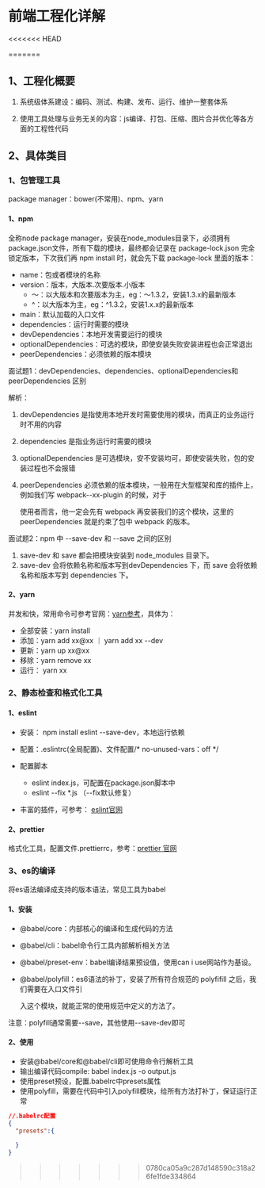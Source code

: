 # 前端工程化详解

<<<<<<< HEAD


=======
## 1、工程化概要

1. 系统级体系建设：编码、测试、构建、发布、运行、维护一整套体系

2. 使用工具处理与业务无关的内容：js编译、打包、压缩、图片合并优化等各方面的工程性代码

## 2、具体类目

### 1、包管理工具

package manager：bower(不常用)、npm、yarn

#### 1、npm

全称node package manager，安装在node_modules目录下，必须拥有package.json文件，所有下载的模块，最终都会记录在 package-lock.json 完全锁定版本，下次我们再 npm install 时，就会先下载 package-lock ⾥⾯的版本：

* name：包或者模块的名称
* version：版本，大版本.次要版本.小版本
  * ～：以大版本和次要版本为主，eg：～1.3.2，安装1.3.x的最新版本
  * ^：以大版本为主，eg：^1.3.2，安装1.x.x的最新版本
* main：默认加载的入口文件
* dependencies：运行时需要的模块
* devDependencies：本地开发需要运行的模块
* optionalDependencies：可选的模块，即使安装失败安装进程也会正常退出
* peerDependencies：必须依赖的版本模块

面试题1：devDependencies、dependencies、optionalDependencies和 peerDependencies 区别

解析：

1. devDependencies 是指使⽤本地开发时需要使⽤的模块，⽽真正的业务运⾏时不⽤的内容

2. dependencies 是指业务运⾏时需要的模块

3. optionalDependencies 是可选模块，安不安装均可，即使安装失败，包的安装过程也不会报错

4. peerDependencies 必须依赖的版本模块，⼀般⽤在⼤型框架和库的插件上，例如我们写 webpack--xx-plugin 的时候，对于

   使⽤者⽽⾔，他⼀定会先有 webpack 再安装我们的这个模块，这⾥的 peerDependencies 就是约束了包中 webpack 的版本。

面试题2：npm 中 --save-dev 和 --save 之间的区别

1. save-dev 和 save 都会把模块安装到 node_modules ⽬录下。
2. save-dev 会将依赖名称和版本写到devDependencies 下，⽽ save 会将依赖名称和版本写到 dependencies 下。

#### 2、yarn

并发和快，常用命令可参考官网：[yarn参考](https://yarnpkg.com/)，具体为：

* 全部安装：yarn install
* 添加：yarn add xx@xx ｜ yarn add xx --dev
* 更新：yarn up  xx@xx
* 移除：yarn remove xx
* 运行： yarn xx

### 2、静态检查和格式化工具

#### 1、eslint

* 安装： npm install eslint --save-dev，本地运行依赖
* 配置：.eslintrc(全局配置)、文件配置/* no-unused-vars：off */
* 配置脚本
  * eslint index.js，可配置在package.json脚本中
  * eslint --fix *.js （--fix默认修复）

* 丰富的插件，可参考： [eslint官网](https://eslint.org/)

#### 2、prettier

格式化工具，配置文件.prettierrc，参考：[prettier 官⽹](https://prettier.io/)

### 3、es的编译

将es语法编译成支持的版本语法，常见工具为babel

#### 1、安装

* @babel/core：内部核心的编译和生成代码的方法

* @babel/cli：babel命令行工具内部解析相关方法

* @babel/preset-env：babel编译结果预设值，使用can i use网站作为基设。

* @babel/polyfill：es6语法的补丁，安装了所有符合规范的 polyfifill 之后，我们需要在⼊⼝⽂件引

  ⼊这个模块，就能正常的使⽤规范中定义的⽅法了。

注意：polyfill通常需要--save，其他使用--save-dev即可

#### 2、使用

* 安装@babel/core和@babel/cli即可使用命令行解析工具
* 输出编译代码compile: babel index.js -o output.js
* 使用preset预设，配置.babelrc中presets属性
* 使用polyfill，需要在代码中引入polyfill模块，给所有方法打补丁，保证运行正常

```json
//.babelrc配置
{
  "presets":{
    
  }
}
```
>>>>>>> 0780ca05a9c287d148590c318a26fe1fde334864

